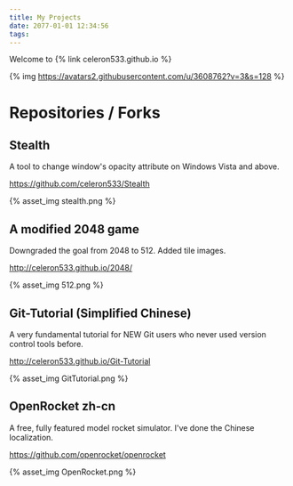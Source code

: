 ```yaml
---
title: My Projects
date: 2077-01-01 12:34:56
tags:
---
```


Welcome to {% link celeron533.github.io %}

{% img https://avatars2.githubusercontent.com/u/3608762?v=3&s=128 %}

# Repositories / Forks
## Stealth
A tool to change window's opacity attribute on Windows Vista and above.

https://github.com/celeron533/Stealth

{% asset_img stealth.png %}

## A modified 2048 game
Downgraded the goal from 2048 to 512. Added tile images.

http://celeron533.github.io/2048/

{% asset_img 512.png %}

## Git-Tutorial (Simplified Chinese)
A very fundamental tutorial for NEW Git users who never used version control tools before.

http://celeron533.github.io/Git-Tutorial

{% asset_img GitTutorial.png %}

## OpenRocket zh-cn
A free, fully featured model rocket simulator. I've done the Chinese localization.

https://github.com/openrocket/openrocket

{% asset_img OpenRocket.png %}